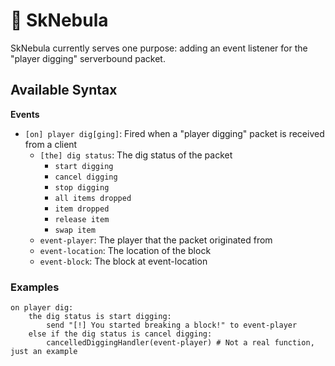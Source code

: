 # 🌌 SkNebula

SkNebula currently serves one purpose: adding an event listener for the "player digging" serverbound packet.

## Available Syntax
**Events**
- `[on] player dig[ging]`: Fired when a "player digging" packet is received from a client
    - `[the] dig status`: The dig status of the packet
      - `start digging`
      - `cancel digging`
      - `stop digging`
      - `all items dropped`
      - `item dropped`
      - `release item`
      - `swap item`
    - `event-player`: The player that the packet originated from
    - `event-location`: The location of the block
    - `event-block`: The block at event-location
    
### Examples
```
on player dig:
    the dig status is start digging:
        send "[!] You started breaking a block!" to event-player
    else if the dig status is cancel digging:
        cancelledDiggingHandler(event-player) # Not a real function, just an example
```